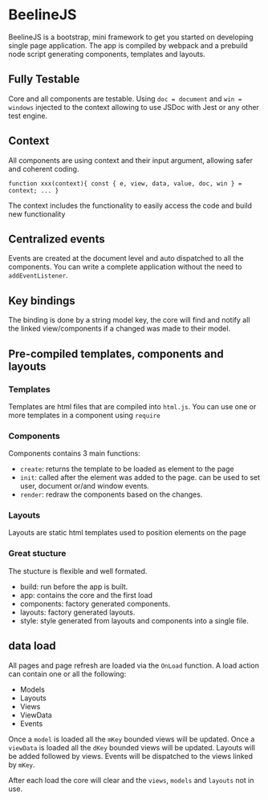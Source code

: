 # BeelineJS

BeelineJS is a bootstrap, mini framework to get you started on developing single page application.
The app is compiled by webpack and a prebuild node script generating components, templates and layouts.

## Fully Testable
Core and all components are testable.
Using `doc = document` and `win = windows` injected to the context allowing to use JSDoc with Jest or
any other test engine.

## Context
All components are using context and their input  argument, allowing safer and coherent coding.

`function xxx(context){
   const { e, view, data, value, doc, win } = context;
   ...
}`

The context includes the functionality  to easily access the code and build new functionality

## Centralized events
Events are created at the document level and auto dispatched to all the components.
You can write a complete application without the need to `addEventListener`.

## Key bindings
The binding is done by a string model key, the core will find and notify all the linked view/components if a changed was made to their model.

## Pre-compiled templates, components and layouts
### Templates
Templates are html files that are compiled into `html.js`.
You can use one or more templates in a component using `require`

### Components
Components contains 3 main functions:
- `create`: returns the template to be loaded as element to the page
- `init`: called after the element was added to the page. can be used to set user, document or/and window events.
- `render`: redraw the components based on the changes.


### Layouts
Layouts are static html templates used to position elements on the page

### Great stucture
The stucture is flexible and well formated.
- build: run before the app is built.
- app: contains the core and the first load
- components: factory generated components.
- layouts: factory generated layouts.
- style: style generated from layouts and components into a single file.

## data load
All pages and page refresh are loaded via the `OnLoad` function.
A load action can contain one or all the following:
- Models
- Layouts
- Views
- ViewData
- Events

Once a `model` is loaded all the `mKey` bounded views will be updated.
Once a `viewData` is loaded all the `dKey` bounded views will be updated.
Layouts will be added followed by views.
Events will be dispatched to the views linked by `mKey`.

After each load the core will clear and the `views`, `models` and `layouts` not in use.
